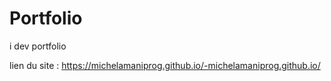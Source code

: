 # Portfolio
i dev portfolio

lien du site :  https://michelamaniprog.github.io/-michelamaniprog.github.io/
